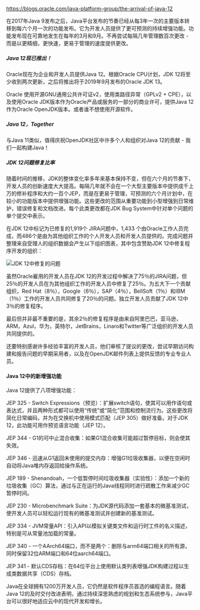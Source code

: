 https://blogs.oracle.com/java-platform-group/the-arrival-of-java-12

在2017年Java 9发布之后，Java平台发布的节奏已经从每3年一次的主要版本转移到每六个月一次的功能发布。它为开发人员提供了更可预测的持续增强功能。功能发布现在可靠地发生在每年的3月和9月。不再尝试每隔几年管理数百次更改 - 而是以更精细，更快速，更易于管理的速度提供更改。

##### Java 12现已推出！

Oracle现在为企业和开发人员提供Java 12。根据Oracle CPU计划，JDK 12将至少收到两次更新，之后将推出将于2019年9月发布的Oracle JDK 13。

Oracle 使用开源GNU通用公共许可证v2，使用类路径异常（GPLv2 + CPE），以及使用Oracle JDK版本作为Oracle产品或服务的一部分的商业许可，提供Java 12作为Oracle OpenJDK版本。或者谁不想使用开源软件。 

##### Java 12，Together

与Java 11类似，值得庆祝OpenJDK社区中许多个人和组织对Java 12的贡献 - 我们一起构建Java！

##### JDK 12问题修复比率

随着时间的推移，JDK的整体变化率多年来基本保持不变，但在六个月的节奏下，开发人员的创新速度大大提高。每隔几年就不会在一个大型主要版本中提供成千上万的修补程序和大约一百个JEP，而是在更易于管理，可预测的六个月计划中，在较小的功能版本中提供增强功能。这些更改的范围从重要功能到小型增强到日常维护，错误修复和文档改进。每个此类更改都在JDK Bug System中针对单个问题的单个提交中表示。

在JDK 12中标记为已修复的1,919个 JIRA问题中，1,433  个由Oracle工作人员完成，而486个是由为其他组织工作的个人开发人员和开发人员提供的。完成问题并整理来自受理人的组织数据会产生以下组织图表，其中包含赞助JDK 12中修复程序开发的组织：


![JDK 12中修复的问题](https://cdn.app.compendium.com/uploads/user/e7c690e8-6ff9-102a-ac6d-e4aebca50425/ed5569e8-c0dd-458c-8450-cde6300093bd/Image/da3c0d555f60e5db16f5030df06063a3/issues_fixed_in_jdk12.jpg)

虽然Oracle雇用的开发人员在JDK 12的开发过程中解决了75％的JIRA问题，但25％的开发人员在为其他组织工作的开发人员中修复了25％。为五大下一个贡献组织，Red Hat（8％），Google（6％），SAP（4％），BellSoft（1％）和IBM（1％）工作的开发人员共同修复了20％的问题。独立开发人员贡献了JDK 12中3％的修复程序。

最后但并非最不重要的是，其余2％的修复程序是由来自阿里巴巴，亚马逊，ARM，Azul，华为，英特尔，JetBrains，Linaro和Twitter等广泛组织的开发人员共同提供的。

还要特别感谢许多经验丰富的开发人员，他们审核了提议的更改，尝试早期访问构建和报告问题的早期采用者，以及在OpenJDK邮件列表上提供反馈的专业专业人员。

#### Java 12中的新增强功能

Java 12提供了八项增强功能：

JEP 325 - Switch Expressions（预览）：扩展switch语句，使其可以用作语句或表达式，并且两种形式都可以使用“传统”或“简化”范围和控制流行为。这些更改将简化日常编码，并为在交换机中使用模式匹配（JEP 305）做好准备。对于JDK 12，此功能可用作预览语言功能（JEP 12）。

JEP 344 - G1的可中止混合收集：如果G1混合收集可能超过暂停目标，则会使其失效。

JEP 346 - 迅速从G1返回未使用的提交内存：增强G1垃圾收集器，以便在空闲时自动将Java堆内存返回给操作系统。

JEP 189 - Shenandoah，一个低暂停时间垃圾收集器（实验性）：添加一个新的垃圾收集（GC）算法，通过与正在运行的Java线程同时进行疏散工作来减少GC暂停时间。

JEP 230 - Microbenchmark Suite：为JDK源代码添加一套基本的微基准测试，使开发人员可以轻松运行现有的微基准测试并创建新的基准测试。

JEP 334 - JVM常量API：引入API以模拟关键类文件和运行时工件的名义描述，特别是可从常量池加载的常量。

JEP 340 - 一个AArch64端口，而不是两个：删除与arm64端口相关的所有源，同时保留32位ARM端口和64位aarch64端口。

JEP 341 - 默认CDS存档：在64位平台上使用默认类列表增强JDK构建过程以生成类数据共享（CDS）存档。

Java在全球拥有1200万开发人员，它仍然是软件程序员首选的编程语言。随着Java 12的及时交付改进表明，通过持续深思熟虑的规划和生态系统参与，Java平台可以很好地适应云中的现代开发和增长。